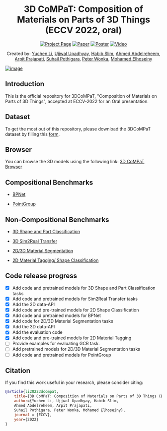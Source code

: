 <div align="center">

# 3D CoMPaT: Composition of Materials on Parts of 3D Things (ECCV 2022, oral)

[![Project Page](https://img.shields.io/badge/Project%20Page-red?style=for-the-badge)](https://3dcompat-dataset.org/)
[![Paper](https://img.shields.io/badge/Paper-green?style=for-the-badge&logo=adobe-acrobat-reader)](https://3dcompat-dataset.org/pdf/paper.pdf)
[![Poster](https://img.shields.io/badge/Poster-blue?style=for-the-badge&logo=adobe-acrobat-reader)](https://3dcompat-dataset.org/pdf/poster.pdf)
[![Video](https://img.shields.io/badge/Video-purple?style=for-the-badge&logo=youtube)](https://www.youtube.com/watch?v=DT6I1EYqzis)


Created by: [Yuchen Li](http://liyc.tech/), [Ujjwal Upadhyay](https://ujjwal9.com/), [Habib Slim](https://habibslim.github.io/), [Ahmed Abdelreheem](https://samir55.github.io/), [Arpit Prajapati](https://www.polynine.com/), [Suhail Pothigara](https://www.polynine.com/), [Peter Wonka](https://peterwonka.net/), [Mohamed Elhoseiny](http://www.mohamed-elhoseiny.com/)
</div>

[![image](https://user-images.githubusercontent.com/38585175/182629905-812f1c6f-8906-4485-9710-760cff150df1.png)](https://www.youtube.com/watch?v=DT6I1EYqzis)

## Introduction
This is the official repository for 3DCoMPaT, "Composition of Materials on Parts of 3D Things", accepted at ECCV-2022 for an Oral presentation. 

## Dataset
To get the most out of this repository, please download the 3DCoMPaT dataset by filling this [form](https://docs.google.com/forms/d/e/1FAIpQLSeOxWVkVNdXz-nCfFIWOeOARc_Atk9fi5PSIKw1Ib1cr3ENpA/viewform?fbzx=-7103523806700241333).

## Browser
You can browse the 3D models using the following link: [3D CoMPaT Browser](http://54.235.12.220:50/index.html)

## Compositional Benchmarks

- [BPNet](./BPNet/)

- [PointGroup](./PointGroup/)

## Non-Compositional Benchmarks

- [3D Shape and Part Classification](./3D/)

- [3D Sim2Real Transfer](./3D/)

- [2D/3D Material Segmentation](./BPNet/)

- [2D Material Tagging/ Shape Classification](./2D/)


## Code release progress
- [x] Add code and pretrained models for 3D Shape and Part Classification tasks
- [x] Add code and pretrained models for Sim2Real Transfer tasks
- [x] Add the 2D data-API
- [x] Add code and pre-trained models for 2D Shape Classification
- [x] Add code and pretrained models for BPNet
- [x] Add code for 2D/3D Material Segmentation tasks
- [x] Add the 3D data-API
- [x] Add the evaluation code
- [x] Add code and pre-trained models for 2D Material Tagging
- [ ] Provide examples for evaluating GCR task.
- [ ] Add pretrained models for 2D/3D Material Segmentation tasks
- [ ] Add code and pretrained models for PointGroup

## Citation
If you find this work useful in your research, please consider citing:

```bibtex
@article{li20223dcompat,
    title={3D CoMPaT: Composition of Materials on Parts of 3D Things (ECCV 2022)},
    author={Yuchen Li, Ujjwal Upadhyay, Habib Slim,
    Ahmed Abdelreheem, Arpit Prajapati,
    Suhail Pothigara, Peter Wonka, Mohamed Elhoseiny},
    journal = {ECCV},
    year={2022}
}
```
